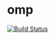 # omp
[![Build Status](https://travis-ci.org/anderson-attilio/omp.svg?branch=main)](https://travis-ci.org/anderson-attilio/omp)
